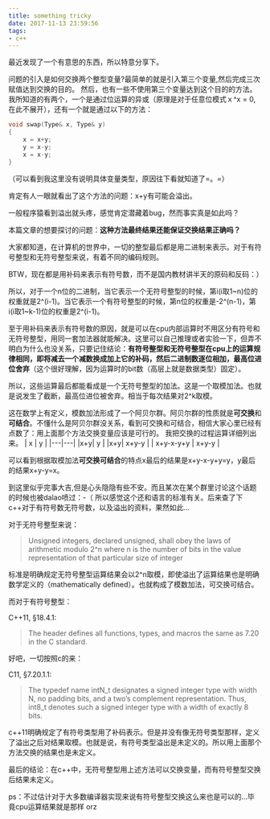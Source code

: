 ```yaml
---
title: something tricky
date: 2017-11-13 23:59:56
tags:
- c++
---
```


最近发现了一个有意思的东西，所以特意分享下。

问题的引入是如何交换两个整型变量?最简单的就是引入第三个变量,然后完成三次赋值达到交换的目的。
然后，也有一些不使用第三个变量达到这个目的的方法。我所知道的有两个，一个是通过位运算的异或（原理是对于任意位模式ｘ^x = 0,在此不展开），还有一个就是通过以下的方法：
```c++
void swap(Type& x, Type& y)
{
	x = x+y;
	y = x-y;
	x = x-y;
}
```
（可以看到我这里没有说明具体变量类型，原因往下看就知道了=。=）

肯定有人一眼就看出了这个方法的问题：x+y有可能会溢出。

一般程序猿看到溢出就头疼，感觉肯定潜藏着bug，然而事实真是如此吗？

本篇文章的想要探讨的问题：**这种方法最终结果还能保证交换结果正确吗？**

大家都知道，在计算机的世界中，一切的整型最后都是用二进制来表示。对于有符号整型和无符号整型来说，有着不同的编码规则。

BTW，现在都是用补码来表示有符号数，而不是国内教材讲半天的原码和反码：）

所以，对于一个n位的二进制，当它表示一个无符号整型的时候，第i(i取1~n)位的权重就是2^(i-1)。当它表示一个有符号整型的时候，第n位的权重是-2^(n-1)，第i(i取1~k-1)位的权重是2^(i-1)。

至于用补码来表示有符号数的原因，就是可以在cpu内部运算时不用区分有符号和无符号整型，用同一套加法器就能解决。这里可以自己推理或者实验一下，但弄不明白为什么也没关系，只要记住结论：**有符号整型和无符号整型在cpu上的运算规律相同，即将减去一个减数换成加上它的补码，然后二进制数逐位相加，最高位进位舍弃**（这个很好理解，因为运算时的bit数（高层上就是数据类型）固定）。

所以，这些运算最后都能看成是一个无符号整型的加法。这是一个取模加法。也就是说发生了截断，最高位进位被舍弃。相当于每次结果对2^k取模。

这在数学上有定义，模数加法形成了一个阿贝尔群。阿贝尔群的性质就是**可交换**和**可结合**。不懂什么是阿贝尔群没关系，看到可交换和可结合，相信大家心里已经有点数了：用上面那个方法交换变量应该是可行的。
我把交换的过程运算详细列出来。
| x | y |
|---|---|
|x+y| y |
|x+y| x+y-y |
| x+y-x-y+y | x+y-y | 

可以看到根据取模加法**可交换可结合**的特点x最后的结果是x+y-x-y+y=y，y最后的结果x+y-y=x。

到这里似乎完事大吉,但是心头隐隐有些不安。而且某次在某个群里讨论这个话题的时候也被dalao喷过：-（  所以感觉这个还和语言的标准有关。后来查了下c++对于有符号数无符号数，以及溢出的资料，果然如此...

对于无符号整型来说：
>Unsigned integers, declared unsigned, shall obey the laws of arithmetic modulo 2^n where n is the number of bits in the value representation of that particular size of integer


标准是明确规定无符号整型运算结果会以2^n取模，即使溢出了运算结果也是明确数学定义的（mathematically defined）。也就构成了模数加法，可交换可结合。

而对于有符号整型：

C++11, §18.4.1:

>The header defines all functions, types, and macros the same as 7.20 in the C standard.

好吧，一切按照c的来：

C11, §7.20.1.1:
>The typedef name intN_t designates a signed integer type with width N, no padding bits, and a two’s complement representation. Thus, int8_t denotes such a signed integer type with a width of exactly 8 bits.

c++11明确规定了有符号类型用了补码表示。但是并没有像无符号类型那样，定义了溢出之后对结果取模。也就是说，有符号类型溢出是未定义的。所以用上面那个方法交换的结果也是未定义。

最后的结论：在c++中，无符号整型用上述方法可以交换变量，而有符号整型交换后结果未定义。

ps：不过估计对于大多数编译器实现来说有符号整型交换这么来也是可以的...毕竟cpu运算结果就是那样 orz